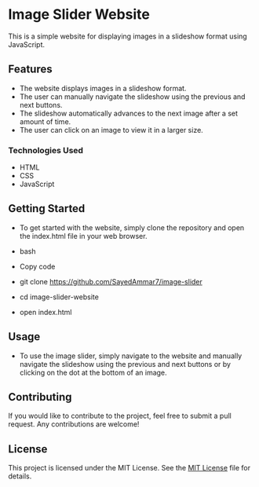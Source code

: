 # Image Slider Website
This is a simple website for displaying images in a slideshow format using JavaScript.

## Features
- The website displays images in a slideshow format.
- The user can manually navigate the slideshow using the previous and next buttons.
- The slideshow automatically advances to the next image after a set amount of time.
- The user can click on an image to view it in a larger size.
### Technologies Used
- HTML
- CSS
- JavaScript
## Getting Started
- To get started with the website, simply clone the repository and open the index.html file in your web browser.

- bash
- Copy code
- git clone https://github.com/SayedAmmar7/image-slider
- cd image-slider-website
- open index.html
## Usage
- To use the image slider, simply navigate to the website and manually navigate the slideshow using the previous and next buttons or by clicking on the dot at the bottom of an image. 

## Contributing
If you would like to contribute to the project, feel free to submit a pull request. Any contributions are welcome!

## License
This project is licensed under the MIT License. See the [MIT License](LICENSE) file for details.
